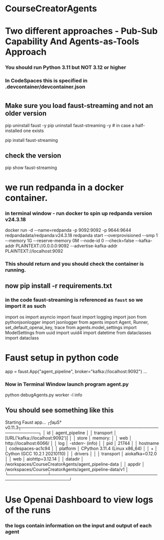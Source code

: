 # CourseCreatorAgents

# Two different approaches - Pub-Sub Capability And Agents-as-Tools Approach

### You should run Python 3.11 but NOT 3.12 or higher

### In CodeSpaces this is specified in .devcontainer/devcontainer.json

#

## Make sure you load faust-streaming and not an older version

pip uninstall faust -y
pip uninstall faust-streaming -y # in case a half-installed one exists

pip install faust-streaming

## check the version

pip show faust-streaming

# we run redpanda in a docker container.

### in terminal window - run docker to spin up redpanda version v24.3.18

docker run -d --name=redpanda -p 9092:9092 -p 9644:9644 redpandadata/redpanda:v24.3.18 redpanda start --overprovisioned --smp 1 --memory 1G --reserve-memory 0M --node-id 0 --check=false --kafka-addr PLAINTEXT://0.0.0.0:9092 --advertise-kafka-addr PLAINTEXT://localhost:9092

### This should return and you should check the container is running.

## now pip install -r requirements.txt

### in the code faust-streaming is referenced as `faust` so we import it as such

import os
import asyncio
import faust
import logging
import json
from pythonjsonlogger import jsonlogger
from agents import Agent, Runner, set_default_openai_key, trace
from agents.model_settings import ModelSettings
from uuid import uuid4
import datetime
from dataclasses import dataclass

# Faust setup in python code

app = faust.App("agent_pipeline", broker="kafka://localhost:9092")
...

### Now in Terminal Window launch program agent.py

python debugAgents.py worker -l info

## You should see something like this

Starting Faust app...
┌ƒaµS† v0.11.3┬────────────────────────────────────────────────────────┐
│ id │ agent_pipeline │
│ transport │ [URL('kafka://localhost:9092')] │
│ store │ memory: │
│ web │ http://localhost:6066/ │
│ log │ -stderr- (info) │
│ pid │ 21744 │
│ hostname │ codespaces-ac1c94 │
│ platform │ CPython 3.11.4 (Linux x86_64) │
│ + │ Cython (GCC 10.2.1 20210110) │
│ drivers │ │
│ transport │ aiokafka=0.12.0 │
│ web │ aiohttp=3.12.14 │
│ datadir │ /workspaces/CourseCreatorAgents/agent_pipeline-data │
│ appdir │ /workspaces/CourseCreatorAgents/agent_pipeline-data/v1 │
└─────────────┴────────────────────────────────────────────────────────┘

# Use Openai Dashboard to view logs of the runs

### the logs contain information on the input and output of each agent
